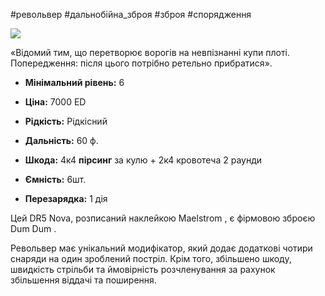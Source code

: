 #револьвер #дальнобійна_зброя #зброя #спорядження

[![](https://static.wikia.nocookie.net/cyberpunk/images/0/0b/Nova_Doom_Doom.png/revision/latest/scale-to-width-down/350?cb=20210607163019)](https://static.wikia.nocookie.net/cyberpunk/images/0/0b/Nova_Doom_Doom.png/revision/latest?cb=20210607163019)

«Відомий тим, що перетворює ворогів на невпізнанні купи плоті. Попередження: після цього потрібно ретельно прибратися».

- **Мінімальний рівень:** 6
- **Ціна:** 7000 ED
- **Рідкість:** Рідкісний

- **Дальність:** 60 ф.
- **Шкода:** 4к4 **пірсинг** за кулю + 2к4 кровотеча 2 раунди
- **Ємність:** 6шт.
- **Перезарядка:** 1 дія

Цей DR5 Nova, розписаний наклейкою Maelstrom , є фірмовою зброєю Dum Dum .

Револьвер має унікальний модифікатор, який додає додаткові чотири снаряди на один зроблений постріл. Крім того, збільшено шкоду, швидкість стрільби та ймовірність розчленування за рахунок збільшення віддачі та поширення.